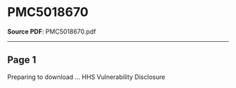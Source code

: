 # PMC5018670

**Source PDF**: PMC5018670.pdf

---

## Page 1

Preparing to download ...
HHS Vulnerability Disclosure

